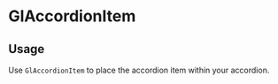 # GlAccordionItem

<!-- STORY -->

## Usage

Use `GlAccordionItem` to place the accordion item within your accordion.
